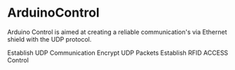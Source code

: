 # ArduinoControl
<p>
Arduino Control is aimed at creating a reliable communication's via Ethernet shield  with the UDP protocol. 
</p>
<ls> Establish UDP Communication</ls>
<ls> Encrypt UDP Packets</ls>
<ls> Establish RFID ACCESS Control</ls>

